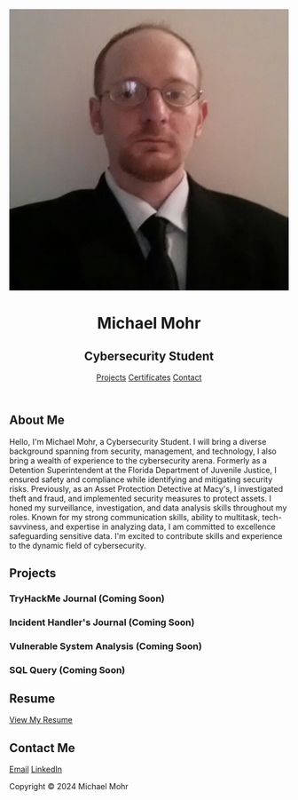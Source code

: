 <title>Portfolio</title>
<body>
    <header>
        <div id="header-content">
            <img src="michael-mohr.jpg" alt="Michael Mohr Portfolio" id="profile-picture">
            <h1>Michael Mohr</h1>
            <h2>Cybersecurity Student</h2>
        </div>
        <nav>
            <a href="#Projects">Projects</a>
        </div>
            <a href="#Certificates">Certificates</a>
        </div>
            <a href="#Contact">Contact</a>
        </nav>
    </header>
    <main>
        <section id="about-me">
            <h2>About Me</h2>
            <p>
                Hello, I'm Michael Mohr, a Cybersecurity Student. I will bring a diverse background spanning from security, management, and technology, I also
                bring a wealth of experience to the cybersecurity arena. Formerly as a Detention Superintendent at the Florida Department of Juvenile Justice, 
                I ensured safety and compliance while identifying and mitigating security risks. Previously, as an Asset Protection Detective at 
                Macy's, I investigated theft and fraud, and implemented security measures to protect assets. I honed my surveillance, investigation, and 
                data analysis skills throughout my roles.  Known for my strong communication skills, ability to multitask, tech-savviness, and expertise 
                in analyzing data, I am committed to excellence safeguarding sensitive data.  I'm excited to contribute skills and experience to the dynamic 
                field of cybersecurity.
            </p>
        </section>
        <section id="projects">
            <h2>Projects</h2>
            <!-- Project details go here -->
            <div class="project">
                <h3>TryHackMe Journal (Coming Soon)</h3>
            </div>
            <div class="project">
                <h3>Incident Handler's Journal (Coming Soon)</h3>
            </div>
            <div class="project">
              <h3>Vulnerable System Analysis (Coming Soon)</h3>
            </div>
          <div class="project">
            <h3>SQL Query (Coming Soon)</h3>
          </div>
        </section>
            <!-- ... -->
      <section id="resume (Coming Soon)">
            <h2>Resume</h2>
            <a href="resume.pdf">View My Resume</a>
        </section>
        <section id="contact">
            <h2>Contact Me</h2>
            <a href="mailto:michael.mohr2024@gmail.com">Email</a>
            <a href="www.linkedin.com/in/michael-mohr-1206415a">LinkedIn</a>
        </section> 
    </main>
    <!-- ... -->
<footer>
        <p>Copyright &copy; 2024 Michael Mohr</p>
    </footer>


